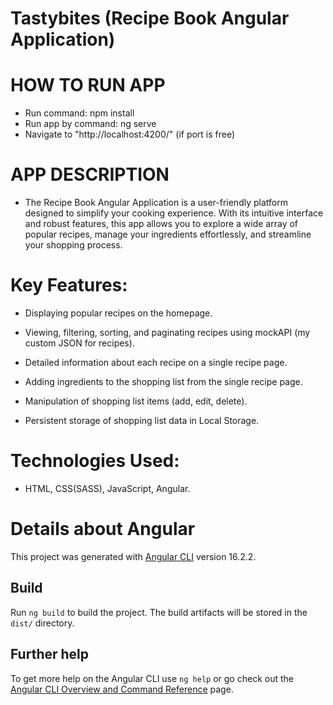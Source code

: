 # Tastybites (Recipe Book Angular Application)

# HOW TO RUN APP
- Run command: npm install
- Run app by command: ng serve
- Navigate to "http://localhost:4200/" (if port is free)

# APP DESCRIPTION
- The Recipe Book Angular Application is a user-friendly platform designed to simplify your cooking experience. With its intuitive interface and robust features, this app allows you to explore a wide array of popular recipes, manage your ingredients effortlessly, and streamline your shopping process.

# Key Features:
- Displaying popular recipes on the homepage.
  
- Viewing, filtering, sorting, and paginating recipes using mockAPI (my custom JSON for recipes).
  
- Detailed information about each recipe on a single recipe page.

- Adding ingredients to the shopping list from the single recipe page.

- Manipulation of shopping list items (add, edit, delete).

- Persistent storage of shopping list data in Local Storage.
  
# Technologies Used:
- HTML, CSS(SASS), JavaScript, Angular.

# Details about Angular

This project was generated with [Angular CLI](https://github.com/angular/angular-cli) version 16.2.2.

## Build

Run `ng build` to build the project. The build artifacts will be stored in the `dist/` directory.

## Further help

To get more help on the Angular CLI use `ng help` or go check out the [Angular CLI Overview and Command Reference](https://angular.io/cli) page.
